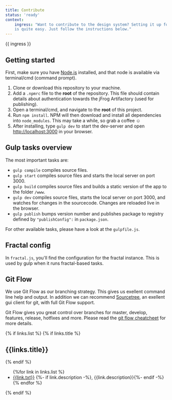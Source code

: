 ```yaml
---
title: Contribute
status: 'ready'
context:
    ingress: "Want to contribute to the design system? Setting it up for local development
    is quite easy. Just follow the instructions below."
---
```

<div class="Prose__ingress">
    {{ ingress }}
</div>

<!-- Content starts here -->

## Getting started
First, make sure you have [Node.js](https://nodejs.org/en/) installed, and
that node is available via terminal/cmd (command prompt).

1. Clone or download this repository to your machine.
2. Add a `.npmrc` file to the **root** of the repository. This file should contain
details about authentication towards the jFrog Artifactory (used for publishing).
2. Open a terminal/cmd, and navigate to the **root** of this project.
3. Run `npm install`. NPM will then download and install all dependencies
into `node_modules`. This may take a while, so grab a coffee ☺
4. After installing, type `gulp dev` to start the dev-server and open
[http://localhost:3000](http://localhost:3000) in your browser.

## Gulp tasks overview
The most important tasks are:

- `gulp compile` compiles source files.
- `gulp start` compiles source files and starts the local server on port 3000.
- `gulp build` compiles source files and builds a static version of the app to the folder `/www`.
- `gulp dev` compiles source files, starts the local server on port 3000,
and watches for changes in the sourcecode. Changes are reloaded live in the
browser.
- `gulp publish` bumps version number and publishes package to registry defined
 by `"publishConfig":` in `package.json`.

For other available tasks, please have a look at the `gulpfile.js`.

## Fractal config
In `fractal.js`, you'll find the configuration for the fractal instance.
This is used by gulp when it runs fractal-based tasks.

## Git Flow
We use Git Flow as our branching strategy. This gives us exellent command line help and output.
In addition we can recommend [Sourcetree](https://www.sourcetreeapp.com/),
an exellent gui client for git, with full Git Flow support.

Git Flow gives you great control over branches for master, develop, features, release,
hotfixes and more. Please read the [git flow cheatcheet](https://danielkummer.github.io/git-flow-cheatsheet/)
for more details.

<!-- Content ends here -->

<div class="learn-more">
    {% if links.list %}
    {% if links.title %}<h2>{{links.title}}</h2>{% endif %}
    <ul>
        {%for link in links.list %}
            <li>
                <a href="{{link.url}}" target="_blank">{{link.txt}}</a>
                {%- if link.description -%}, <span>{{link.description}}</span>{%- endif -%}
            </li>
        {% endfor %}
    </ul>
    {% endif %}
</div>
